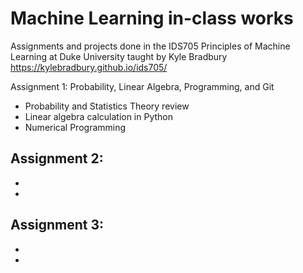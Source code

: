 # Machine Learning in-class works
Assignments and projects done in the IDS705 Principles of Machine Learning at Duke University taught by Kyle Bradbury
https://kylebradbury.github.io/ids705/

Assignment 1: Probability, Linear Algebra, Programming, and Git
- Probability and Statistics Theory review
- Linear algebra calculation in Python
- Numerical Programming

Assignment 2:
- 
- 
- 

Assignment 3:
- 
- 
- 
